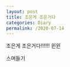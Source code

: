 ```yaml
---
layout: post
title: 조은게 조은거다
categories: Diary
permalink: /2020-07-14
---
```


조은게 조은거다!!!!!! 윈윈

스며들기